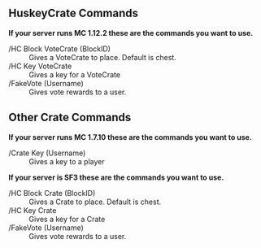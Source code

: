 ## HuskeyCrate Commands
**If your server runs MC 1.12.2 these are the commands you want to use.**

<dl>
  <dt> /HC Block VoteCrate (BlockID) </dt>
  <dd> Gives a VoteCrate to place. Default is chest. </dd>
  <dt> /HC Key VoteCrate </dt>
  <dd> Gives a key for a VoteCrate </dd>
  <dt> /FakeVote (Username) </dt>
  <dd> Gives vote rewards to a user. </dd>
</dl>

## Other Crate Commands
**If your server runs MC 1.7.10 these are the commands you want to use.**

<dl>
  <dt> /Crate Key (Username) </dt>
  <dd> Gives a key to a player </dd>
</dl>

**If your server is SF3 these are the commands you want to use.**
<dl>
  <dt> /HC Block Crate (BlockID) </dt>
  <dd> Gives a Crate to place. Default is chest. </dd>
  <dt> /HC Key Crate </dt>
  <dd> Gives a key for a Crate </dd>
  <dt> /FakeVote (Username) </dt>
  <dd> Gives vote rewards to a user. </dd>
</dl>